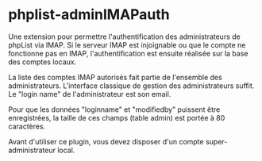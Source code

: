 # phplist-adminIMAPauth

Une extension pour permettre l'authentification des administrateurs de phpList via IMAP.
Si le serveur IMAP est injoignable ou que le compte ne fonctionne pas en IMAP, l'authentification est ensuite réalisée sur la base des comptes locaux.

La liste des comptes IMAP autorisés fait partie de l'ensemble des administrateurs.
L'interface classique de gestion des administrateurs suffit.
Le "login name" de l'administrateur est son email.

Pour que les données "loginname" et "modifiedby" puissent être enregistrées, la taille de ces champs (table admin) est portée à 80 caractères.

Avant d'utiliser ce plugin, vous devez disposer d'un compte super-administrateur local.
